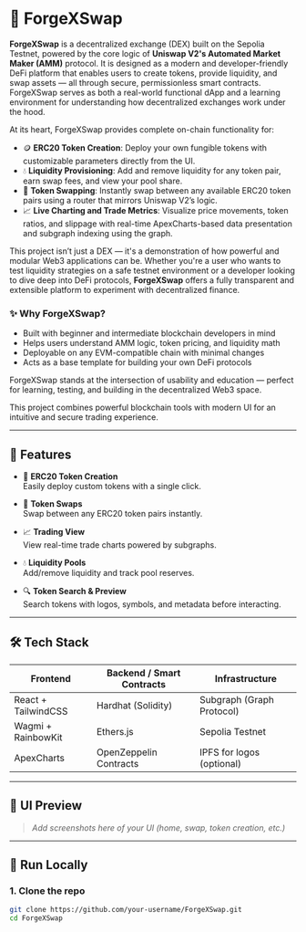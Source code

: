 # 🔁 ForgeXSwap

**ForgeXSwap** is a decentralized exchange (DEX) built on the Sepolia Testnet, powered by the core logic of **Uniswap V2's Automated Market Maker (AMM)** protocol. It is designed as a modern and developer-friendly DeFi platform that enables users to create tokens, provide liquidity, and swap assets — all through secure, permissionless smart contracts. ForgeXSwap serves as both a real-world functional dApp and a learning environment for understanding how decentralized exchanges work under the hood.

At its heart, ForgeXSwap provides complete on-chain functionality for:

- 🪙 **ERC20 Token Creation**: Deploy your own fungible tokens with customizable parameters directly from the UI.
- 💧 **Liquidity Provisioning**: Add and remove liquidity for any token pair, earn swap fees, and view your pool share.
- 🔄 **Token Swapping**: Instantly swap between any available ERC20 token pairs using a router that mirrors Uniswap V2’s logic.
- 📈 **Live Charting and Trade Metrics**: Visualize price movements, token ratios, and slippage with real-time ApexCharts-based data presentation and subgraph indexing using the graph.

This project isn’t just a DEX — it's a demonstration of how powerful and modular Web3 applications can be. Whether you're a user who wants to test liquidity strategies on a safe testnet environment or a developer looking to dive deep into DeFi protocols, **ForgeXSwap** offers a fully transparent and extensible platform to experiment with decentralized finance.

### ✨ Why ForgeXSwap?

- Built with beginner and intermediate blockchain developers in mind
- Helps users understand AMM logic, token pricing, and liquidity math
- Deployable on any EVM-compatible chain with minimal changes
- Acts as a base template for building your own DeFi protocols

ForgeXSwap stands at the intersection of usability and education — perfect for learning, testing, and building in the decentralized Web3 space.

This project combines powerful blockchain tools with modern UI for an intuitive and secure trading experience.

---

## 🚀 Features

- 🔨 **ERC20 Token Creation**  
  Easily deploy custom tokens with a single click.

- 🔁 **Token Swaps**  
  Swap between any ERC20 token pairs instantly.

- 📈 **Trading View**  
  View real-time trade charts powered by subgraphs.

- 💧 **Liquidity Pools**  
  Add/remove liquidity and track pool reserves.

- 🔍 **Token Search & Preview**  
  Search tokens with logos, symbols, and metadata before interacting.

---

## 🛠 Tech Stack

| Frontend        | Backend / Smart Contracts | Infrastructure       |
|-----------------|---------------------------|-----------------------|
| React + TailwindCSS | Hardhat (Solidity)            | Subgraph (Graph Protocol) |
| Wagmi + RainbowKit | Ethers.js                   | Sepolia Testnet       |
| ApexCharts       | OpenZeppelin Contracts       | IPFS for logos (optional) |

---

## 📸 UI Preview

> *Add screenshots here of your UI (home, swap, token creation, etc.)*

---

## 🧪 Run Locally

### 1. Clone the repo

```bash
git clone https://github.com/your-username/ForgeXSwap.git
cd ForgeXSwap
